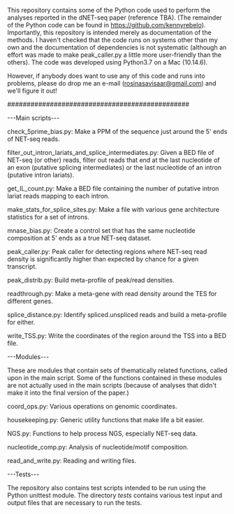 This repository contains some of the Python code used to perform the analyses reported
in the dNET-seq paper (reference TBA). (The remainder of the Python code can be found in
https://github.com/kennyrebelo). Importantly, this repository is intended merely as
documentation of the methods. I haven't checked that the code runs on
systems other than my own and the documentation of dependencies is not systematic
(although an effort was made to make peak_caller.py a little more user-friendly than
the others). The code was developed using Python3.7 on a Mac (10.14.6).

However, if anybody does want to use any of this code and runs into problems,
please do drop me an e-mail (rosinasavisaar@gmail.com) and we'll figure it out!

###############################################

---Main scripts---

check_5prime_bias.py: Make a PPM of the sequence just around the 5' ends
of NET-seq reads.

filter_out_intron_lariats_and_splice_intermediates.py: Given a BED file of NET-seq
(or other) reads, filter out reads that end at the
last nucleotide of an exon (putative splicing intermediates)
or the last nucleotide of an intron (putative intron lariats).

get_IL_count.py: Make a BED file containing the number of putative intron lariat reads
mapping to each intron.

make_stats_for_splice_sites.py: Make a file with various gene architecture
statistics for a set of introns.

mnase_bias.py: Create a control set that has the same nucleotide composition
at 5' ends as a true NET-seq dataset.

peak_caller.py: Peak caller for detecting regions where NET-seq read density is significantly
higher than expected by chance for a given transcript.

peak_distrib.py: Build meta-profile of peak/read densities.

readthrough.py: Make a meta-gene with read density around the TES for different genes.

splice_distance.py: Identify spliced.unspliced reads and build a meta-profile for either.

write_TSS.py: Write the coordinates of the region around the TSS into a BED file.

---Modules---

These are modules that contain sets of thematically related functions, called
upon in the main script. Some of the functions contained in these modules
are not actually used in the main scripts (because of analyses that didn't
make it into the final version of the paper.)

coord_ops.py: Various operations on genomic coordinates.

housekeeping.py: Generic utility functions that make life a bit easier.

NGS.py: Functions to help process NGS, especially NET-seq data.

nucleotide_comp.py: Analysis of nucleotide/motif composition.

read_and_write.py: Reading and writing files.

---Tests---

The repository also contains test scripts intended to be run using the
Python unittest module. The directory _tests_ contains various test input
and output files that are necessary to run the tests.
